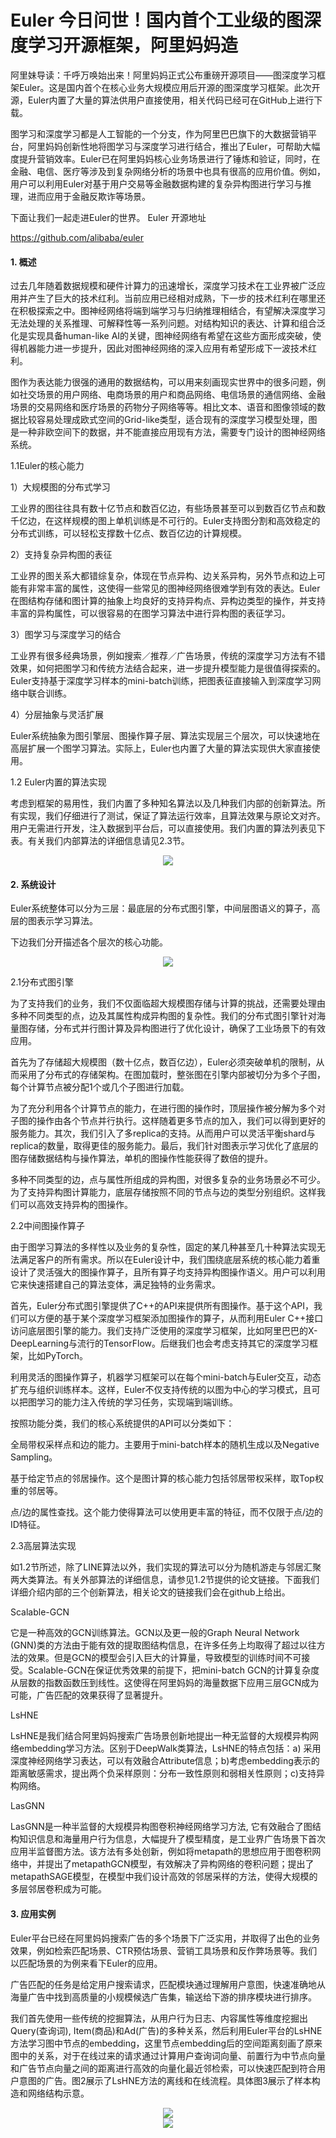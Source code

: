 # Euler 今日问世！国内首个工业级的图深度学习开源框架，阿里妈妈造

阿里妹导读：千呼万唤始出来！阿里妈妈正式公布重磅开源项目——图深度学习框架Euler。这是国内首个在核心业务大规模应用后开源的图深度学习框架。此次开源，Euler内置了大量的算法供用户直接使用，相关代码已经可在GitHub上进行下载。

图学习和深度学习都是人工智能的一个分支，作为阿里巴巴旗下的大数据营销平台，阿里妈妈创新性地将图学习与深度学习进行结合，推出了Euler，可帮助大幅度提升营销效率。Euler已在阿里妈妈核心业务场景进行了锤炼和验证，同时，在金融、电信、医疗等涉及到复杂网络分析的场景中也具有很高的应用价值。例如，用户可以利用Euler对基于用户交易等金融数据构建的复杂异构图进行学习与推理，进而应用于金融反欺诈等场景。

下面让我们一起走进Euler的世界。
Euler 开源地址

https://github.com/alibaba/euler

<h4>1. 概述</h4>

过去几年随着数据规模和硬件计算力的迅速增长，深度学习技术在工业界被广泛应用并产生了巨大的技术红利。当前应用已经相对成熟，下一步的技术红利在哪里还在积极探索之中。图神经网络将端到端学习与归纳推理相结合，有望解决深度学习无法处理的关系推理、可解释性等一系列问题。对结构知识的表达、计算和组合泛化是实现具备human-like AI的关键，图神经网络有希望在这些方面形成突破，使得机器能力进一步提升，因此对图神经网络的深入应用有希望形成下一波技术红利。

图作为表达能力很强的通用的数据结构，可以用来刻画现实世界中的很多问题，例如社交场景的用户网络、电商场景的用户和商品网络、电信场景的通信网络、金融场景的交易网络和医疗场景的药物分子网络等等。相比文本、语音和图像领域的数据比较容易处理成欧式空间的Grid-like类型，适合现有的深度学习模型处理，图是一种非欧空间下的数据，并不能直接应用现有方法，需要专门设计的图神经网络系统。

1.1Euler的核心能力

1）大规模图的分布式学习

工业界的图往往具有数十亿节点和数百亿边，有些场景甚至可以到数百亿节点和数千亿边，在这样规模的图上单机训练是不可行的。Euler支持图分割和高效稳定的分布式训练，可以轻松支撑数十亿点、数百亿边的计算规模。

2）支持复杂异构图的表征

工业界的图关系大都错综复杂，体现在节点异构、边关系异构，另外节点和边上可能有非常丰富的属性，这使得一些常见的图神经网络很难学到有效的表达。Euler在图结构存储和图计算的抽象上均良好的支持异构点、异构边类型的操作，并支持丰富的异构属性，可以很容易的在图学习算法中进行异构图的表征学习。

3）图学习与深度学习的结合

工业界有很多经典场景，例如搜索／推荐／广告场景，传统的深度学习方法有不错效果，如何把图学习和传统方法结合起来，进一步提升模型能力是很值得探索的。Euler支持基于深度学习样本的mini-batch训练，把图表征直接输入到深度学习网络中联合训练。

4）分层抽象与灵活扩展

Euler系统抽象为图引擎层、图操作算子层、算法实现层三个层次，可以快速地在高层扩展一个图学习算法。实际上，Euler也内置了大量的算法实现供大家直接使用。

1.2 Euler内置的算法实现

考虑到框架的易用性，我们内置了多种知名算法以及几种我们内部的创新算法。所有实现，我们仔细进行了测试，保证了算法运行效率，且算法效果与原论文对齐。用户无需进行开发，注入数据到平台后，可以直接使用。我们内置的算法列表见下表。有关我们内部算法的详细信息请见2.3节。
<div style="text-align:center" align="center">
<img src="/images/Euler 今日问世.png" align="center" />
</div>

<h4>2. 系统设计</h4>
Euler系统整体可以分为三层：最底层的分布式图引擎，中间层图语义的算子，高层的图表示学习算法。

下边我们分开描述各个层次的核心功能。

<div style="text-align:center" align="center">
<img src="/images/Euler 今日问世1.png" align="center" />
</div>

2.1分布式图引擎

为了支持我们的业务，我们不仅面临超大规模图存储与计算的挑战，还需要处理由多种不同类型的点，边及其属性构成异构图的复杂性。我们的分布式图引擎针对海量图存储，分布式并行图计算及异构图进行了优化设计，确保了工业场景下的有效应用。

首先为了存储超大规模图（数十亿点，数百亿边），Euler必须突破单机的限制，从而采用了分布式的存储架构。在图加载时，整张图在引擎内部被切分为多个子图，每个计算节点被分配1个或几个子图进行加载。

为了充分利用各个计算节点的能力，在进行图的操作时，顶层操作被分解为多个对子图的操作由各个节点并行执行。这样随着更多节点的加入，我们可以得到更好的服务能力。其次，我们引入了多replica的支持。从而用户可以灵活平衡shard与replica的数量，取得更佳的服务能力。最后，我们针对图表示学习优化了底层的图存储数据结构与操作算法，单机的图操作性能获得了数倍的提升。

多种不同类型的边，点与属性所组成的异构图，对很多复杂的业务场景必不可少。为了支持异构图计算能力，底层存储按照不同的节点与边的类型分别组织。这样我们可以高效支持异构的图操作。

2.2中间图操作算子

由于图学习算法的多样性以及业务的复杂性，固定的某几种甚至几十种算法实现无法满足客户的所有需求。所以在Euler设计中，我们围绕底层系统的核心能力着重设计了灵活强大的图操作算子，且所有算子均支持异构图操作语义。用户可以利用它来快速搭建自己的算法变体，满足独特的业务需求。

首先，Euler分布式图引擎提供了C++的API来提供所有图操作。基于这个API，我们可以方便的基于某个深度学习框架添加图操作的算子，从而利用Euler C++接口访问底层图引擎的能力。我们支持广泛使用的深度学习框架，比如阿里巴巴的X-DeepLearning与流行的TensorFlow。后继我们也会考虑支持其它的深度学习框架，比如PyTorch。

利用灵活的图操作算子，机器学习框架可以在每个mini-batch与Euler交互，动态扩充与组织训练样本。这样，Euler不仅支持传统的以图为中心的学习模式，且可以把图学习的能力注入传统的学习任务，实现端到端训练。

按照功能分类，我们的核心系统提供的API可以分类如下：

全局带权采样点和边的能力。主要用于mini-batch样本的随机生成以及Negative Sampling。

基于给定节点的邻居操作。这个是图计算的核心能力包括邻居带权采样，取Top权重的邻居等。

点/边的属性查找。这个能力使得算法可以使用更丰富的特征，而不仅限于点/边的ID特征。

2.3高层算法实现

如1.2节所述，除了LINE算法以外，我们实现的算法可以分为随机游走与邻居汇聚两大类算法。有关外部算法的详细信息，请参见1.2节提供的论文链接。下面我们详细介绍内部的三个创新算法，相关论文的链接我们会在github上给出。

Scalable-GCN

它是一种高效的GCN训练算法。GCN以及更一般的Graph Neural Network (GNN)类的方法由于能有效的提取图结构信息，在许多任务上均取得了超过以往方法的效果。但是GCN的模型会引入巨大的计算量，导致模型的训练时间不可接受。Scalable-GCN在保证优秀效果的前提下，把mini-batch GCN的计算复杂度从层数的指数函数压到线性。这使得在阿里妈妈的海量数据下应用三层GCN成为可能，广告匹配的效果获得了显著提升。

LsHNE

LsHNE是我们结合阿里妈妈搜索广告场景创新地提出一种无监督的大规模异构网络embedding学习方法。区别于DeepWalk类算法，LsHNE的特点包括：a) 采用深度神经网络学习表达，可以有效融合Attribute信息；b)考虑embedding表示的距离敏感需求，提出两个负采样原则：分布一致性原则和弱相关性原则；c)支持异构网络。

LasGNN

LasGNN是一种半监督的大规模异构图卷积神经网络学习方法, 它有效融合了图结构知识信息和海量用户行为信息，大幅提升了模型精度，是工业界广告场景下首次应用半监督图方法。该方法有多处创新，例如将metapath的思想应用于图卷积网络中，并提出了metapathGCN模型，有效解决了异构网络的卷积问题；提出了metapathSAGE模型，在模型中我们设计高效的邻居采样的方法，使得大规模的多层邻居卷积成为可能。

<h4>3. 应用实例</h4>
Euler平台已经在阿里妈妈搜索广告的多个场景下广泛实用，并取得了出色的业务效果，例如检索匹配场景、CTR预估场景、营销工具场景和反作弊场景等。我们以匹配场景的为例来看下Euler的应用。

广告匹配的任务是给定用户搜索请求，匹配模块通过理解用户意图，快速准确地从海量广告中找到高质量的小规模候选广告集，输送给下游的排序模块进行排序。

我们首先使用一些传统的挖掘算法，从用户行为日志、内容属性等维度挖掘出Query(查询词), Item(商品)和Ad(广告)的多种关系，然后利用Euler平台的LsHNE方法学习图中节点的embedding，这里节点embedding后的空间距离刻画了原来图中的关系，对于在线过来的请求通过计算用户查询词向量、前置行为中节点向量和广告节点向量之间的距离进行高效的向量化最近邻检索，可以快速匹配到符合用户意图的广告。图2展示了LsHNE方法的离线和在线流程。具体图3展示了样本构造和网络结构示意。

<div style="text-align:center" align="center">
<img src="/images/Euler 今日问世2.png" align="center" />
</div>
<div style="text-align:center" align="center">
<img src="/images/Euler 今日问世3.png" align="center" />
</div>
